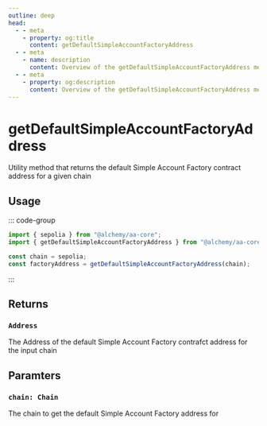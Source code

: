 ```yaml
---
outline: deep
head:
  - - meta
    - property: og:title
      content: getDefaultSimpleAccountFactoryAddress
  - - meta
    - name: description
      content: Overview of the getDefaultSimpleAccountFactoryAddress method in aa-core utils
  - - meta
    - property: og:description
      content: Overview of the getDefaultSimpleAccountFactoryAddress method in aa-core utils
---
```


# getDefaultSimpleAccountFactoryAddress

Utility method that returns the default Simple Account Factory contract address for a given chain

## Usage

::: code-group

```ts [example.ts]
import { sepolia } from "@alchemy/aa-core";
import { getDefaultSimpleAccountFactoryAddress } from "@alchemy/aa-core";

const chain = sepolia;
const factoryAddress = getDefaultSimpleAccountFactoryAddress(chain);
```

:::

## Returns

### `Address`

The Address of the default Simple Account Factory contrafct address for the input chain

## Paramters

### `chain: Chain`

The chain to get the default Simple Account Factory address for
